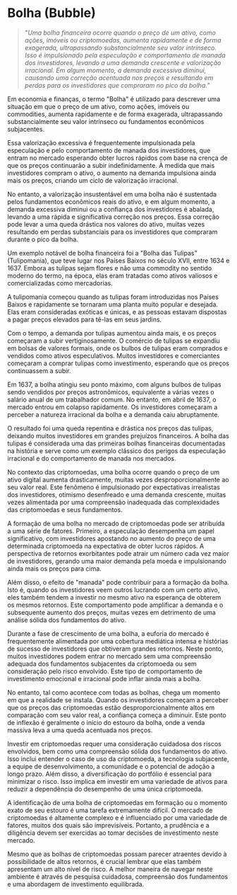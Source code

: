 # Bolha (Bubble)

>"*Uma bolha financeira ocorre quando o preço de um ativo, como ações, imóveis ou criptomoedas, aumenta rapidamente e de forma exagerada, ultrapassando substancialmente seu valor intrínseco. Isso é impulsionado pela especulação e comportamento de manada dos investidores, levando a uma demanda crescente e valorização irracional. Em algum momento, a demanda excessiva diminui, causando uma correção acentuada nos preços e resultando em perdas para os investidores que compraram no pico da bolha.*"

Em economia e finanças, o termo "Bolha" é utilizado para descrever uma situação em que o preço de um ativo, como ações, imóveis ou commodities, aumenta rapidamente e de forma exagerada, ultrapassando substancialmente seu valor intrínseco ou fundamentos econômicos subjacentes.

Essa valorização excessiva é frequentemente impulsionada pela especulação e pelo comportamento de manada dos investidores, que entram no mercado esperando obter lucros rápidos com base na crença de que os preços continuarão a subir indefinidamente. À medida que mais investidores compram o ativo, o aumento na demanda impulsiona ainda mais os preços, criando um ciclo de valorização irracional.

No entanto, a valorização insustentável em uma bolha não é sustentada pelos fundamentos econômicos reais do ativo, e em algum momento, a demanda excessiva diminui ou a confiança dos investidores é abalada, levando a uma rápida e significativa correção nos preços. Essa correção pode levar a uma queda drástica nos valores do ativo, muitas vezes resultando em perdas substanciais para os investidores que compraram durante o pico da bolha.

Um exemplo notável de bolha financeira foi a "Bolha das Tulipas" (Tulipomania), que teve lugar nos Países Baixos no século XVII, entre 1634 e 1637. Embora as tulipas sejam flores e não uma commodity no sentido moderno do termo, na época, elas eram tratadas como ativos valiosos e comercializadas como mercadorias.

A tulipomania começou quando as tulipas foram introduzidas nos Países Baixos e rapidamente se tornaram uma planta muito popular e desejada. Elas eram consideradas exóticas e únicas, e as pessoas estavam dispostas a pagar preços elevados para tê-las em seus jardins.

Com o tempo, a demanda por tulipas aumentou ainda mais, e os preços começaram a subir vertiginosamente. O comércio de tulipas se expandiu em bolsas de valores formais, onde os bulbos de tulipas eram comprados e vendidos como ativos especulativos. Muitos investidores e comerciantes começaram a comprar tulipas como investimento, esperando que os preços continuassem a subir.

Em 1637, a bolha atingiu seu ponto máximo, com alguns bulbos de tulipas sendo vendidos por preços astronômicos, equivalente a várias vezes o salário anual de um trabalhador comum. No entanto, em abril de 1637, o mercado entrou em colapso rapidamente. Os investidores começaram a perceber a natureza irracional da bolha e a demanda caiu abruptamente.

O resultado foi uma queda repentina e drástica nos preços das tulipas, deixando muitos investidores em grandes prejuízos financeiros. A bolha das tulipas é considerada uma das primeiras bolhas financeiras documentadas na história e serve como um exemplo clássico dos perigos da especulação irracional e do comportamento de manada nos mercados.

No contexto das criptomoedas, uma bolha ocorre quando o preço de um ativo digital aumenta drasticamente, muitas vezes desproporcionalmente ao seu valor real. Este fenômeno é impulsionado por expectativas irrealistas dos investidores, otimismo desenfreado e uma demanda crescente, muitas vezes alimentada por uma compreensão inadequada das complexidades das criptomoedas e seus fundamentos.

A formação de uma bolha no mercado de criptomoedas pode ser atribuída a uma série de fatores. Primeiro, a especulação desempenha um papel significativo, com investidores apostando no aumento do preço de uma determinada criptomoeda na expectativa de obter lucros rápidos. A perspectiva de retornos exorbitantes pode atrair um número cada vez maior de investidores, gerando uma maior demanda pela moeda e impulsionando ainda mais os preços para cima.

Além disso, o efeito de "manada" pode contribuir para a formação da bolha. Isto é, quando os investidores veem outros lucrando com um certo ativo, eles também tendem a investir no mesmo ativo na esperança de obterem os mesmos retornos. Este comportamento pode amplificar a demanda e o subsequente aumento dos preços, muitas vezes em detrimento de uma análise sólida dos fundamentos do ativo.

Durante a fase de crescimento de uma bolha, a euforia do mercado é frequentemente alimentada por uma cobertura mediática intensa e histórias de sucesso de investidores que obtiveram grandes retornos. Neste ponto, muitos investidores podem entrar no mercado sem uma compreensão adequada dos fundamentos subjacentes da criptomoeda ou sem consideração pelo risco envolvido. Este tipo de comportamento de investimento emocional e irracional pode inflar ainda mais a bolha.

No entanto, tal como acontece com todas as bolhas, chega um momento em que a realidade se instala. Quando os investidores começam a perceber que os preços das criptomoedas estão desproporcionalmente altos em comparação com seu valor real, a confiança começa a diminuir. Este ponto de inflexão é geralmente o início do estouro da bolha, onde a venda massiva leva a uma queda acentuada nos preços.

Investir em criptomoedas requer uma consideração cuidadosa dos riscos envolvidos, bem como uma compreensão sólida dos fundamentos do ativo. Isso inclui entender o caso de uso da criptomoeda, a tecnologia subjacente, a equipe de desenvolvimento, a comunidade e o potencial de adoção a longo prazo. Além disso, a diversificação do portfólio é essencial para minimizar o risco. Isso implica em investir em uma variedade de ativos para reduzir a dependência do desempenho de uma única criptomoeda.

A identificação de uma bolha de criptomoedas em formação ou o momento exato de seu estouro é uma tarefa extremamente difícil. O mercado de criptomoedas é altamente complexo e é influenciado por uma variedade de fatores, muitos dos quais são imprevisíveis. Portanto, a prudência e a diligência devem ser exercidas ao tomar decisões de investimento neste mercado. 

Mesmo que as bolhas de criptomoedas possam parecer atraentes devido à possibilidade de altos retornos, é crucial lembrar que elas também apresentam um alto nível de risco. A melhor maneira de navegar neste ambiente é através de pesquisa cuidadosa, compreensão dos fundamentos e uma abordagem de investimento equilibrada.